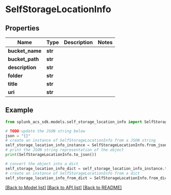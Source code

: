 # SelfStorageLocationInfo


## Properties

Name | Type | Description | Notes
------------ | ------------- | ------------- | -------------
**bucket_name** | **str** |  | 
**bucket_path** | **str** |  | 
**description** | **str** |  | 
**folder** | **str** |  | 
**title** | **str** |  | 
**uri** | **str** |  | 

## Example

```python
from splunk_acs_sdk.models.self_storage_location_info import SelfStorageLocationInfo

# TODO update the JSON string below
json = "{}"
# create an instance of SelfStorageLocationInfo from a JSON string
self_storage_location_info_instance = SelfStorageLocationInfo.from_json(json)
# print the JSON string representation of the object
print(SelfStorageLocationInfo.to_json())

# convert the object into a dict
self_storage_location_info_dict = self_storage_location_info_instance.to_dict()
# create an instance of SelfStorageLocationInfo from a dict
self_storage_location_info_from_dict = SelfStorageLocationInfo.from_dict(self_storage_location_info_dict)
```
[[Back to Model list]](../README.md#documentation-for-models) [[Back to API list]](../README.md#documentation-for-api-endpoints) [[Back to README]](../README.md)


